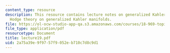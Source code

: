 ```yaml
---
content_type: resource
description: This resource contains lecture notes on generalized Kahler geometry and
  Hodge theory on generalized Kahler manifolds.
file: https://ol-ocw-studio-app-qa.s3.amazonaws.com/courses/18-969-topics-in-geometry-dirac-geometry-fall-2006/2a75a39e9f9757f9052eb710c7d8c9d1_lecture19.pdf
file_type: application/pdf
resourcetype: Document
title: lecture19.pdf
uid: 2a75a39e-9f97-57f9-052e-b710c7d8c9d1
---
```


